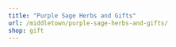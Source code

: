 ```yaml
---
title: "Purple Sage Herbs and Gifts"
url: /middletown/purple-sage-herbs-and-gifts/
shop: gift
---
```


